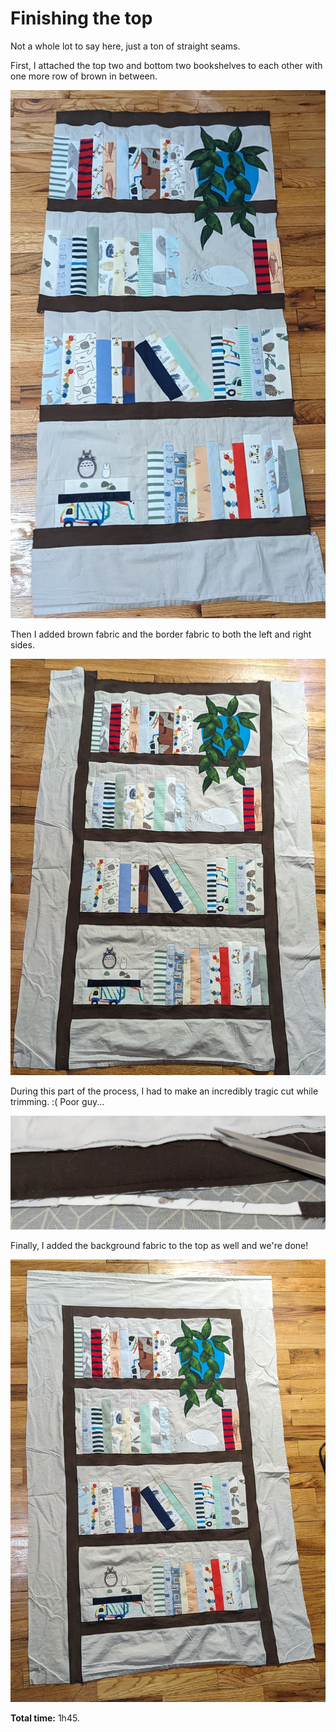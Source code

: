 <h1>Finishing the top</h1>

Not a whole lot to say here, just a ton of straight seams.

First, I attached the top two and bottom two bookshelves to each other with one more row of brown in between.

![All shelves](/images/top1.jpg)

Then I added brown fabric and the border fabric to both the left and right sides.

![All shelves with sides](/images/top2.jpg)

During this part of the process, I had to make an incredibly tragic cut while trimming. :( Poor guy...

![Trimming off a turtle](/images/sadturtle.jpg)

Finally, I added the background fabric to the top as well and we're done!

![All shelves with sides](/images/top3.jpg)

**Total time:** 1h45.